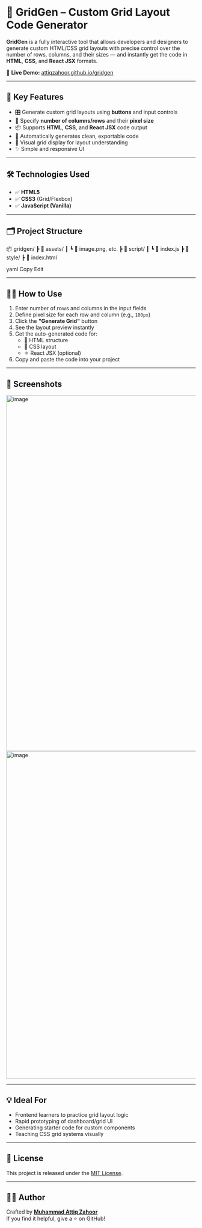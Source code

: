 # 🧩 GridGen – Custom Grid Layout Code Generator

**GridGen** is a fully interactive tool that allows developers and designers to generate custom HTML/CSS grid layouts with precise control over the number of rows, columns, and their sizes — and instantly get the code in **HTML**, **CSS**, and **React JSX** formats.

🔗 **Live Demo:** [attiqzahoor.github.io/gridgen](https://attiqzahoor.github.io/gridgen/)

---

## 🎯 Key Features

- 🎛️ Generate custom grid layouts using **buttons** and input controls
- 🔢 Specify **number of columns/rows** and their **pixel size**
- 📦 Supports **HTML**, **CSS**, and **React JSX** code output
- 💾 Automatically generates clean, exportable code
- 🧱 Visual grid display for layout understanding
- ✨ Simple and responsive UI

---

## 🛠️ Technologies Used

- ✅ **HTML5**
- ✅ **CSS3** (Grid/Flexbox)
- ✅ **JavaScript (Vanilla)**

---

## 🗂️ Project Structure

📦 gridgen/
┣ 📂 assets/
┃ ┗ 📄 image.png, etc.
┣ 📂 script/
┃ ┗ 📄 index.js
┣ 📂 style/
┣ 📄 index.html

yaml
Copy
Edit

---

## 🧑‍💻 How to Use

1. Enter number of rows and columns in the input fields
2. Define pixel size for each row and column (e.g., `100px`)
3. Click the **"Generate Grid"** button
4. See the layout preview instantly
5. Get the auto-generated code for:
   - 📄 HTML structure
   - 🎨 CSS layout
   - ⚛️ React JSX (optional)
6. Copy and paste the code into your project

---

## 📸 Screenshots 
<img width="947" alt="image" src="https://github.com/user-attachments/assets/68426537-8611-4d09-a031-dff3a1c0f957" />
<img width="872" alt="image" src="https://github.com/user-attachments/assets/dbca60ca-a1a4-4f91-9584-8e25a30ee424" />



---

## 💡 Ideal For

- Frontend learners to practice grid layout logic
- Rapid prototyping of dashboard/grid UI
- Generating starter code for custom components
- Teaching CSS grid systems visually

---

## 📜 License

This project is released under the [MIT License](LICENSE).

---

## 🙋‍♂️ Author

Crafted by **[Muhammad Attiq Zahoor](https://github.com/attiqzahoor)**  
If you find it helpful, give a ⭐ on GitHub!
